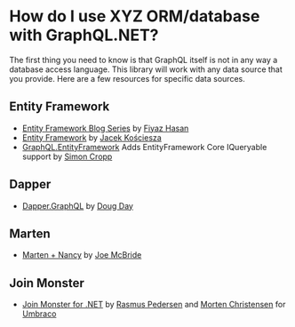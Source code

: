 # How do I use XYZ ORM/database with GraphQL.NET?

The first thing you need to know is that GraphQL itself is not in any way a database access language.
This library will work with any data source that you provide. Here are a few resources for specific data sources.

## Entity Framework
* [Entity Framework Blog Series](https://fiyazhasan.me/tag/graphql/) by [Fiyaz Hasan](https://github.com/fiyazbinhasan)
* [Entity Framework](https://github.com/JacekKosciesza/StarWars) by [Jacek Kościesza](https://github.com/JacekKosciesza)
* [GraphQL.EntityFramework](https://github.com/SimonCropp/GraphQL.EntityFramework) Adds EntityFramework Core IQueryable support by [Simon Cropp](https://github.com/SimonCropp/)

## Dapper
* [Dapper.GraphQL](https://github.com/landmarkhw/Dapper.GraphQL) by [Doug Day](https://github.com/dougrday)

## Marten
* [Marten + Nancy](https://github.com/joemcbride/marten/blob/graphql2/src/DinnerParty/Modules/GraphQLModule.cs) by [Joe McBride](https://github.com/joemcbride)

## Join Monster
* [Join Monster for .NET](https://github.com/umbraco/join-monster-dotnet) by [Rasmus Pedersen](https://github.com/rasmusjp) and [Morten Christensen](https://github.com/sitereactor) for [Umbraco](https://github.com/umbraco)

